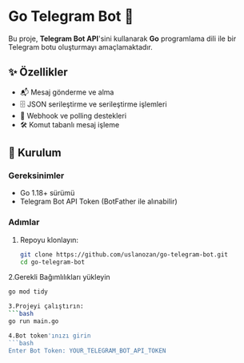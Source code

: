 # **Go Telegram Bot** 🚀

Bu proje, **Telegram Bot API**'sini kullanarak **Go** programlama dili ile bir Telegram botu oluşturmayı amaçlamaktadır.

## ✨ Özellikler

- 📬 Mesaj gönderme ve alma
- 🗄️ JSON serileştirme ve serileştirme işlemleri
- 🔄 Webhook ve polling destekleri
- 🛠️ Komut tabanlı mesaj işleme

## 🚀 Kurulum

### Gereksinimler

- Go 1.18+ sürümü
- Telegram Bot API Token (BotFather ile alınabilir)

### Adımlar

1. Repoyu klonlayın:
   ```bash
   git clone https://github.com/uslanozan/go-telegram-bot.git
   cd go-telegram-bot

2.Gerekli Bağımlılıkları yükleyin
   ```bash
   go mod tidy

3.Projeyi çalıştırın:
   ```bash
   go run main.go

4.Bot token'ınızı girin
   ```bash
   Enter Bot Token: YOUR_TELEGRAM_BOT_API_TOKEN
